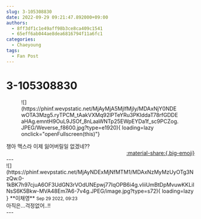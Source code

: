 ```yaml
---
slug: 3-105308830
date: 2022-09-29 09:21:47.892000+09:00
authors:
  - 8ff3df1c1e49aff98b3ce8ca409c1541
  - 65eff6ab044ae8dea6816794f11a6fc1
categories:
  - Chaeyoung
tags:
  - Fan Post
---
```


# 3-105308830

<div class="post-container" markdown="1">
<div class="content-container md-sidebar__scrollwrap" markdown="1">


<figure markdown="1">
![](https://phinf.wevpstatic.net/MjAyMjA5MjlfMjIy/MDAxNjY0NDEwOTA3Mzg5.ryTPCM_tAakVXMq92lPTeYRu3PKIddaT78rfGDDEaHAg.emntH9OuL9JSOf_8nLaaWNTp25EWpEYDa1f_sc9PCZog.JPEG/Weverse_f8600.jpg?type=e1920){ loading=lazy onclick="openFullscreen(this)"}
</figure>
챙아 맥스라 이제 잃어버릴일 없겠네??

</div>
</div>

<div style="text-align: right;" markdown="1">
<a href="https://weverse.io/fromis9/fanpost/3-105308830" style="text-align: right;">:material-share:{.big-emoji}</a>
</div>
---

<div class="comments-container md-sidebar__scrollwrap" markdown="1">
<div class="comment" markdown="1">
<div class='id-container' markdown="1">
![](https://phinf.wevpstatic.net/MjAyNDExMjNfMTM1/MDAxNzMyMzUyOTg3NzQw.0-1kBK7h97cjuA6OF3UdGN3rVOdUNEpwj77IqOPB6i4g.vliiUmBtDpMvuwKKLiINsS6K5Bkw-MVA48Em7A6-7v4g.JPEG/image.jpg?type=s72){ loading=lazy }
**<span class="artist">이채영</span>** <small>Sep 29 2022, 09:23</small><br>
</div>
<div class='comment-body' markdown="1">
아직은...걱정없어..!!
</div>
</div>
</div>
---
